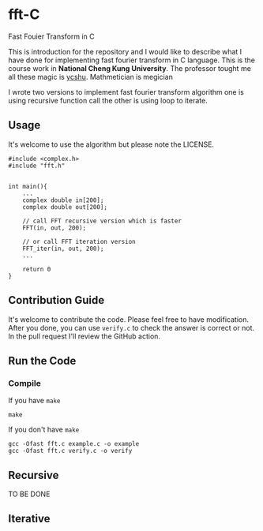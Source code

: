 # fft-C
Fast Fouier Transform in C

This is introduction for the repository and I would like to describe what I have done for implementing fast fourier transform in C language. 
This is the course work in **National Cheng Kung University**. The professor tought me all these magic is [ycshu](https://github.com/ycshu). Mathmetician is megician 

I wrote two versions to implement fast fourier transform algorithm one is using recursive function call the other is using loop to iterate. 

## Usage

It's welcome to use the algorithm but please note the LICENSE.

```c=
#include <complex.h>
#include "fft.h"


int main(){
    ...
    complex double in[200];
    complex double out[200];
    
    // call FFT recursive version which is faster
    FFT(in, out, 200);
    
    // or call FFT iteration version
    FFT_iter(in, out, 200);
    ...
    
    return 0
}
```

## Contribution Guide

It's welcome to contribute the code. Please feel free to have modification. After you done, you can use `verify.c` to check the answer is correct or not. In the pull request I'll review the GitHub action.

## Run the Code

### Compile

If you have `make`
```shell=
make
```

If you don't have `make`
```shell=
gcc -Ofast fft.c example.c -o example
gcc -Ofast fft.c verify.c -o verify
```

## Recursive

TO BE DONE

## Iterative
